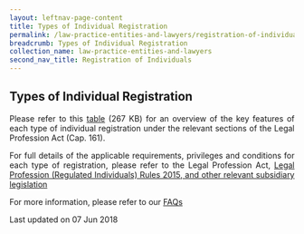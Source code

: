 ```yaml
---
layout: leftnav-page-content
title: Types of Individual Registration 
permalink: /law-practice-entities-and-lawyers/registration-of-individuals/types-of-individual-registration/
breadcrumb: Types of Individual Registration 
collection_name: law-practice-entities-and-lawyers
second_nav_title: Registration of Individuals
---
```


Types of Individual Registration
---

<p style="text-align: justify">Please refer to this <a href="/files/Types_of_LSRA_Individual_Registration_May_2018.pdf/" target="_blank">table</a> (267 KB) for an overview of the key features of each type of individual registration under the relevant sections of the Legal Profession Act (Cap. 161).

<p style="text-align: justify">For full details of the applicable requirements, privileges and conditions for each type of registration, please refer to the  Legal Profession Act, <a href="/law-practice-entities-and-lawyers/resources-for-law-practice-entities/relevant-legislation-and-communications/" target="_blank">Legal Profession (Regulated Individuals) Rules 2015, and other relevant subsidiary legislation</a><br>

For more information, please refer to our <a href="https://va.ecitizen.gov.sg/cfp/customerpages/mlaw/explorefaq.aspx">FAQs</a>

<p class="right-side-updated">Last updated on 07 Jun 2018</p>

